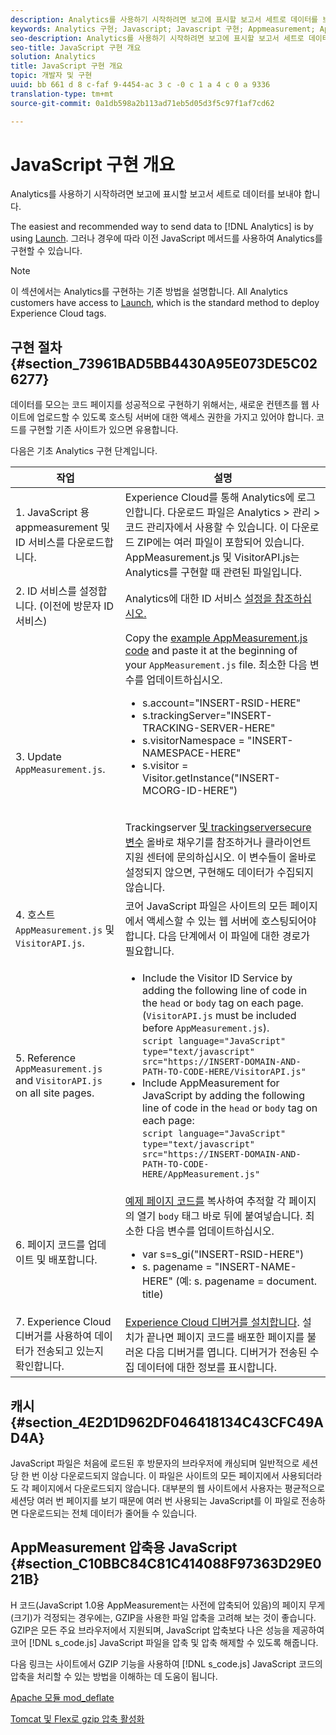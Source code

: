 ```yaml
---
description: Analytics를 사용하기 시작하려면 보고에 표시할 보고서 세트로 데이터를 보내야 합니다.
keywords: Analytics 구현; Javascript; Javascript 구현; Appmeasurement; Appmeasurement 다운로드; Identity Service; Visitorapi. js; 캐싱; Appmeasurement 압축
seo-description: Analytics를 사용하기 시작하려면 보고에 표시할 보고서 세트로 데이터를 보내야 합니다.
seo-title: JavaScript 구현 개요
solution: Analytics
title: JavaScript 구현 개요
topic: 개발자 및 구현
uuid: bb 661 d 8 c-faf 9-4454-ac 3 c -0 c 1 a 4 c 0 a 9336
translation-type: tm+mt
source-git-commit: 0a1db598a2b113ad71eb5d05d3f5c97f1af7cd62

---
```



# JavaScript 구현 개요

Analytics를 사용하기 시작하려면 보고에 표시할 보고서 세트로 데이터를 보내야 합니다.

The easiest and recommended way to send data to [!DNL Analytics] is by using [Launch](/help/implement/implement-with-launch/create-analytics-property.md). 그러나 경우에 따라 이전 JavaScript 메서드를 사용하여 Analytics를 구현할 수 있습니다.

>[!NOTE]
>
>이 섹션에서는 Analytics를 구현하는 기존 방법을 설명합니다. All Analytics customers have access to [Launch](/help/implement/implement-with-launch/create-analytics-property.md), which is the standard method to deploy Experience Cloud tags.

## 구현 절차 {#section_73961BAD5BB4430A95E073DE5C026277}

데이터를 모으는 코드 페이지를 성공적으로 구현하기 위해서는, 새로운 컨텐츠를 웹 사이트에 업로드할 수 있도록 호스팅 서버에 대한 액세스 권한을 가지고 있어야 합니다. 코드를 구현할 기존 사이트가 있으면 유용합니다. 

다음은 기초 Analytics 구현 단계입니다.

| 작업 | 설명 |
|--- |--- |
| 1. JavaScript 용 appmeasurement 및 ID 서비스를 다운로드합니다. | Experience Cloud를 통해 Analytics에 로그인합니다. 다운로드 파일은 Analytics &gt; 관리 &gt; 코드 관리자에서 사용할 수 있습니다. 이 다운로드 ZIP에는 여러 파일이 포함되어 있습니다.  AppMeasurement.js 및 VisitorAPI.js는 Analytics를 구현할 때 관련된 파일입니다. |
| 2. ID 서비스를 설정합니다. (이전에 방문자 ID 서비스) | Analytics에 대한 ID 서비스 [설정을 참조하십시오.](https://docs.adobe.com/content/help/en/id-service/using/home.html) |
| 3. Update `AppMeasurement.js`. | Copy the [example AppMeasurement.js code](https://docs.adobe.com/content/help/en/analytics/implementation/javascript-implementation/appmeasure-mjs-pagecode.html#section_4351543F2D6049218E18B48769D471E2) and paste it at the beginning of your `AppMeasurement.js` file. 최소한 다음 변수를 업데이트하십시오.<ul><li>s.account="INSERT-RSID-HERE"</li><li>s.trackingServer="INSERT-TRACKING-SERVER-HERE"</li><li>s.visitorNamespace = "INSERT-NAMESPACE-HERE"</li><li>s.visitor = Visitor.getInstance("INSERT-MCORG-ID-HERE")</li></ul><br>Trackingserver [및 trackingserversecure 변수](https://helpx.adobe.com/analytics/kb/determining-data-center.html) 올바로 채우기를 참조하거나 클라이언트 지원 센터에 문의하십시오. 이 변수들이 올바로 설정되지 않으면, 구현해도 데이터가 수집되지 않습니다.</br> |
| 4. 호스트 `AppMeasurement.js` 및 `VisitorAPI.js`. | 코어 JavaScript 파일은 사이트의 모든 페이지에서 액세스할 수 있는 웹 서버에 호스팅되어야 합니다. 다음 단계에서 이 파일에 대한 경로가 필요합니다. |
| 5. Reference `AppMeasurement.js` and `VisitorAPI.js`  on all site pages. | <ul><li>Include the Visitor ID Service by adding the following line of code in the `head` or `body` tag on each page. (`VisitorAPI.js` must be included before `AppMeasurement.js`).<br>`script language="JavaScript" type="text/javascript" src="https://INSERT-DOMAIN-AND-PATH-TO-CODE-HERE/VisitorAPI.js"`</br></li><li>Include AppMeasurement for JavaScript by adding the following line of code in the `head` or `body` tag on each page:<br>`script language="JavaScript" type="text/javascript"  src="https://INSERT-DOMAIN-AND-PATH-TO-CODE-HERE/AppMeasurement.js"`</br></li></ul> |
| 6. 페이지 코드를 업데이트 및 배포합니다. | [예제 페이지 코드를](https://docs.adobe.com/content/help/en/analytics/implementation/javascript-implementation/appmeasure-mjs-pagecode.html#section_042412C29CC249E298F19B2BC2F43CE7) 복사하여 추적할 각 페이지의 열기 `body` 태그 바로 뒤에 붙여넣습니다. 최소한 다음 변수를 업데이트하십시오.<ul><li>var s=s_gi("INSERT-RSID-HERE")</li><li>s. pagename = "INSERT-NAME-HERE" (예: s. pagename = document. title)</li></ul> |
| 7. Experience Cloud 디버거를 사용하여 데이터가 전송되고 있는지 확인합니다. | [Experience Cloud 디버거를 설치합니다](https://docs.adobe.com/content/help/en/analytics/implementation/testing-and-validation/debugger.html#concept_B26FFE005EDD4E0FACB3117AE3E95AA2). 설치가 끝나면 페이지 코드를 배포한 페이지를 불러온 다음 디버거를 엽니다. 디버거가 전송된 수집 데이터에 대한 정보를 표시합니다. |

## 캐시 {#section_4E2D1D962DF046418134C43CFC49AD4A}

JavaScript 파일은 처음에 로드된 후 방문자의 브라우저에 캐싱되며 일반적으로 세션당 한 번 이상 다운로드되지 않습니다. 이 파일은 사이트의 모든 페이지에서 사용되더라도 각 페이지에서 다운로드되지 않습니다. 대부분의 웹 사이트에서 사용자는 평균적으로 세션당 여러 번 페이지를 보기 때문에 여러 번 사용되는 JavaScript를 이 파일로 전송하면 다운로드되는 전체 데이터가 줄어들 수 있습니다.

## AppMeasurement 압축용 JavaScript {#section_C10BBC84C81C414088F97363D29E021B}

H 코드(JavaScript 1.0용 AppMeasurement는 사전에 압축되어 있음)의 페이지 무게(크기)가 걱정되는 경우에는, GZIP을 사용한 파일 압축을 고려해 보는 것이 좋습니다. GZIP은 모든 주요 브라우저에서 지원되며, JavaScript 압축보다 나은 성능을 제공하여 코어 [!DNL s_code.js] JavaScript 파일을 압축 및 압축 해제할 수 있도록 해줍니다.

다음 링크는 사이트에서 GZIP 기능을 사용하여 [!DNL s_code.js] JavaScript 코드의 압축을 처리할 수 있는 방법을 이해하는 데 도움이 됩니다.

[Apache 모듈 mod_deflate](https://httpd.apache.org/docs/2.0/mod/mod_deflate.html)

[Tomcat 및 Flex로 gzip 압축 활성화](https://www.cubicleman.com/2007/04/06/enabling-gzip-compression-with-tomcat-and-flex/)
